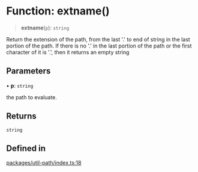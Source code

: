 # Function: extname()

> **extname**(`p`): `string`

Return the extension of the path, from the last '.' to end of string in the last portion of the path.
If there is no '.' in the last portion of the path or the first character of it is '.', then it returns an empty string

## Parameters

• **p**: `string`

the path to evaluate.

## Returns

`string`

## Defined in

[packages/util-path/index.ts:18](https://github.com/andreisergiu98/baeta/blob/e352a1ec749c5b23df693f5f8373ac0b75347349/packages/util-path/index.ts#L18)

